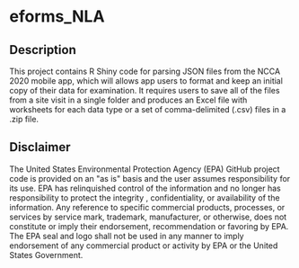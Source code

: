 # eforms_NLA

## Description
This project contains R Shiny code for parsing JSON files from the NCCA 2020 mobile app, which will allows app users to format and keep an initial copy of their data for examination. It requires users to save all of the files from a site visit in a single folder and produces an Excel file with worksheets for each data type or a set of comma-delimited (.csv) files in a .zip file. 

## Disclaimer
The United States Environmental Protection Agency (EPA) GitHub project code is provided on an "as is" basis and the user assumes responsibility for its use.  EPA has relinquished control of the information and no longer has responsibility to protect the integrity , confidentiality, or availability of the information.  Any reference to specific commercial products, processes, or services by service mark, trademark, manufacturer, or otherwise, does not constitute or imply their endorsement, recommendation or favoring by EPA.  The EPA seal and logo shall not be used in any manner to imply endorsement of any commercial product or activity by EPA or the United States Government.
